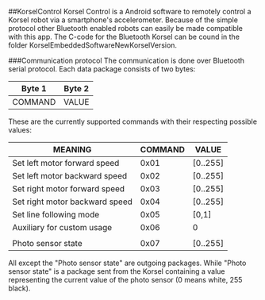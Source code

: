 ##KorselControl
Korsel Control is a Android software to remotely control a Korsel robot via a smartphone's accelerometer.
Because of the simple protocol other Bluetooth enabled robots can easily be made compatible with this app.
The C-code for the Bluetooth Korsel can be cound in the folder KorselEmbeddedSoftwareNewKorselVersion.

###Communication protocol
The communication is done over Bluetooth serial protocol.
Each data package consists of two bytes:

| Byte 1  | Byte 2 |
|---------|--------|
| COMMAND | VALUE  |

These are the currently supported commands with their respecting possible values:

| MEANING                        | COMMAND | VALUE     |
|--------------------------------|---------|-----------|
| Set left motor forward speed   | 0x01    | [0..255] |
| Set left motor backward speed  | 0x02    | [0..255] |
| Set right motor forward speed  | 0x03    | [0..255] |
| Set right motor backward speed | 0x04    | [0..255] |
| Set line following mode        | 0x05    | [0,1]     |
| Auxiliary for custom usage     | 0x06    | 0         |
|                                |         |           |
| Photo sensor state             | 0x07    | [0..255]  |

All except the "Photo sensor state" are outgoing packages. While "Photo sensor state" is a package 
sent from the Korsel containing a value representing the current value of the photo sensor (0 means white, 255 black). 
